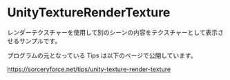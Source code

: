 # UnityTextureRenderTexture
レンダーテクスチャーを使用して別のシーンの内容をテクスチャーとして表示させるサンプルです。

プログラムの元となっている Tips は以下のページで公開しています。

https://sorceryforce.net/tips/unity-texture-render-texture
